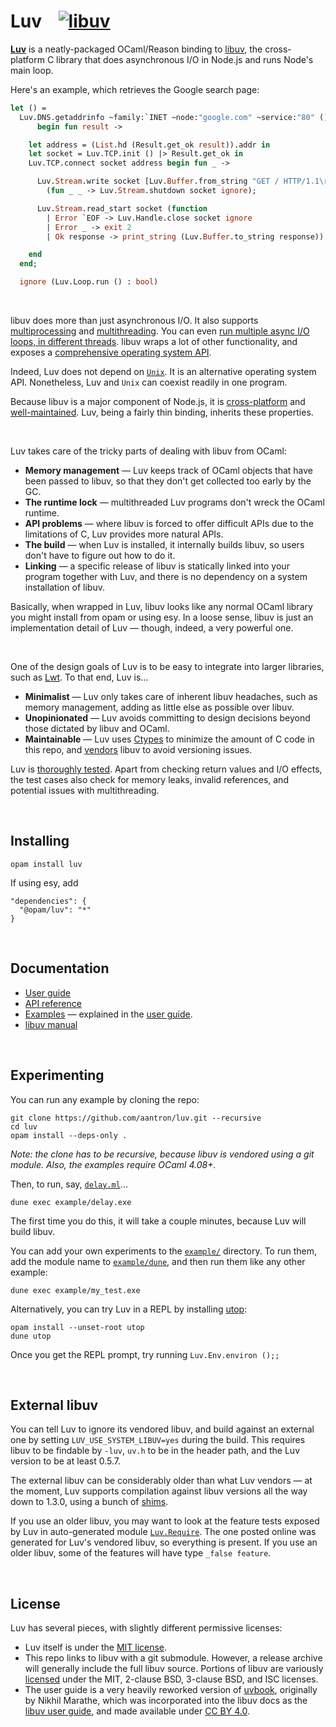 # Luv &nbsp;&nbsp; [![libuv][libuv-version]][libuv-releases]

[libuv-releases]: https://github.com/libuv/libuv/releases
[libuv-version]: https://img.shields.io/badge/libuv-1.43.0-blue.svg

[**Luv**][luv] is a neatly-packaged OCaml/Reason binding to [libuv][libuv], the
cross-platform C library that does asynchronous I/O in Node.js and runs Node's
main loop.

Here's an example, which retrieves the Google search page:

```ocaml
let () =
  Luv.DNS.getaddrinfo ~family:`INET ~node:"google.com" ~service:"80" ()
      begin fun result ->

    let address = (List.hd (Result.get_ok result)).addr in
    let socket = Luv.TCP.init () |> Result.get_ok in
    Luv.TCP.connect socket address begin fun _ ->

      Luv.Stream.write socket [Luv.Buffer.from_string "GET / HTTP/1.1\r\n\r\n"]
        (fun _ _ -> Luv.Stream.shutdown socket ignore);

      Luv.Stream.read_start socket (function
        | Error `EOF -> Luv.Handle.close socket ignore
        | Error _ -> exit 2
        | Ok response -> print_string (Luv.Buffer.to_string response))

    end
  end;

  ignore (Luv.Loop.run () : bool)
```

<br/>

libuv does more than just asynchronous I/O. It also supports
[multiprocessing][processes] and [multithreading][threads]. You can even [run
multiple async I/O loops, in different threads][loops]. libuv wraps a lot of
other functionality, and exposes a [comprehensive operating system API][api].

Indeed, Luv does not depend on [`Unix`][unix]. It is an alternative operating
system API. Nonetheless, Luv and `Unix` can coexist readily in one program.

Because libuv is a major component of Node.js, it is
[cross-platform][platforms] and [well-maintained][maintainers]. Luv, being a
fairly thin binding, inherits these properties.

<br/>

Luv takes care of the tricky parts of dealing with libuv from OCaml:

- **Memory management** &mdash; Luv keeps track of OCaml objects that have been
  passed to libuv, so that they don't get collected too early by the GC.
- **The runtime lock** &mdash; multithreaded Luv programs don't wreck the OCaml
  runtime.
- **API problems** &mdash; where libuv is forced to offer difficult APIs due to
  the limitations of C, Luv provides more natural APIs.
- **The build** &mdash; when Luv is installed, it internally builds libuv, so
  users don't have to figure out how to do it.
- **Linking** &mdash; a specific release of libuv is statically linked into
  your  program together with Luv, and there is no dependency on a system
  installation of libuv.

Basically, when wrapped in Luv, libuv looks like any normal OCaml library you
might install from opam or using esy. In a loose sense, libuv is just an
implementation detail of Luv &mdash; though, indeed, a very powerful one.

<br/>

One of the design goals of Luv is to be easy to integrate into larger libraries,
such as [Lwt][lwt]. To that end, Luv is...

- **Minimalist** &mdash; Luv only takes care of inherent libuv headaches, such
  as memory management, adding as little else as possible over libuv.
- **Unopinionated** &mdash; Luv avoids committing to design decisions beyond
  those dictated by libuv and OCaml.
- **Maintainable** &mdash; Luv uses [Ctypes][ctypes] to minimize the amount of C
  code in this repo, and [vendors][vendor] libuv to avoid versioning issues.

Luv is [thoroughly tested][tests]. Apart from checking return values and I/O
effects, the test cases also check for memory leaks, invalid references, and
potential issues with multithreading.

<br/>

## Installing

```
opam install luv
```

If using esy, add

```
"dependencies": {
  "@opam/luv": "*"
}
```

<br/>

## Documentation

- [User guide][guide]
- [API reference][api]
- [Examples][examples] &mdash; explained in the [user guide][guide].
- [libuv manual][libuv-docs]

<br/>

## Experimenting

You can run any example by cloning the repo:

```
git clone https://github.com/aantron/luv.git --recursive
cd luv
opam install --deps-only .
```

*Note: the clone *has* to be recursive, because libuv is vendored using a git
module. Also, the examples require OCaml 4.08+.*

Then, to run, say, [`delay.ml`][delay.ml]...

```
dune exec example/delay.exe
```

The first time you do this, it will take a couple minutes, because Luv will
build libuv.

You can add your own experiments to the [`example/`][examples] directory. To run
them, add the module name to [`example/dune`][example/dune], and then run them
like any other example:

```
dune exec example/my_test.exe
```

Alternatively, you can try Luv in a REPL by installing [utop][utop]:

```
opam install --unset-root utop
dune utop
```

Once you get the REPL prompt, try running `Luv.Env.environ ();;`

<br/>

## External libuv

You can tell Luv to ignore its vendored libuv, and build against an external one
by setting `LUV_USE_SYSTEM_LIBUV=yes` during the build. This requires libuv to
be findable by `-luv`, `uv.h` to be in the header path, and the Luv version to
be at least 0.5.7.

The external libuv can be considerably older than what Luv vendors &mdash; at
the moment, Luv supports compilation against libuv versions all the way down to
1.3.0, using a bunch of [shims][shims].

If you use an older libuv, you may want to look at the feature tests exposed by
Luv in auto-generated module [`Luv.Require`][require]. The one posted online was
generated for Luv's vendored libuv, so everything is present. If you use an
older libuv, some of the features will have type `_false feature`.

<br/>

## License

Luv has several pieces, with slightly different permissive licenses:

- Luv itself is under the [MIT license][license].
- This repo links to libuv with a git submodule. However, a release archive will
  generally include the full libuv source. Portions of libuv are variously
  [licensed][libuv-license] under the MIT, 2-clause BSD, 3-clause BSD, and ISC
  licenses.
- The user guide is a very heavily reworked version of [uvbook][uvbook],
  originally by Nikhil Marathe, which was incorporated into the libuv docs as
  the [libuv user guide][libuv-guide], and made available under
  [CC BY 4.0][guide-license].

[luv]: https://github.com/aantron/luv
[libuv]: https://github.com/libuv/libuv
[platforms]: https://github.com/libuv/libuv/blob/master/SUPPORTED_PLATFORMS.md#readme
[maintainers]: https://github.com/libuv/libuv/blob/master/MAINTAINERS.md#readme
[ctypes]: https://github.com/ocamllabs/ocaml-ctypes#readme
[vendor]: https://github.com/aantron/luv/tree/master/src/c/vendor
[tests]: https://github.com/aantron/luv/tree/master/test
[guide]: https://aantron.github.io/luv/
[api]: https://aantron.github.io/luv/luv/index.html#api-reference
[examples]: https://github.com/aantron/luv/tree/master/example
[libuv-docs]: http://docs.libuv.org/en/v1.x/
[experiment]: https://aantron.github.io/luv/introduction.html
[lwt]: https://github.com/ocsigen/lwt#readme
[license]: https://github.com/aantron/luv/blob/master/LICENSE.md
[libuv-license]: https://github.com/libuv/libuv/blob/v1.x/LICENSE
[uvbook]: https://github.com/nikhilm/uvbook
[libuv-guide]: http://docs.libuv.org/en/v1.x/guide.html
[guide-license]: https://github.com/aantron/luv/blob/master/docs/LICENSE
[processes]: https://aantron.github.io/luv/processes.html
[threads]: https://aantron.github.io/luv/threads.html
[loops]: https://aantron.github.io/luv/threads.html#multiple-event-loops
[unix]: https://caml.inria.fr/pub/docs/manual-ocaml/libref/Unix.html
[delay.ml]: https://github.com/aantron/luv/blob/master/example/delay.ml
[example/dune]: https://github.com/aantron/luv/blob/master/example/dune
[utop]: https://github.com/ocaml-community/utop
[shims]: https://github.com/aantron/luv/blob/master/src/c/shims.h
[require]: https://aantron.github.io/luv/luv/Luv/Require/index.html
